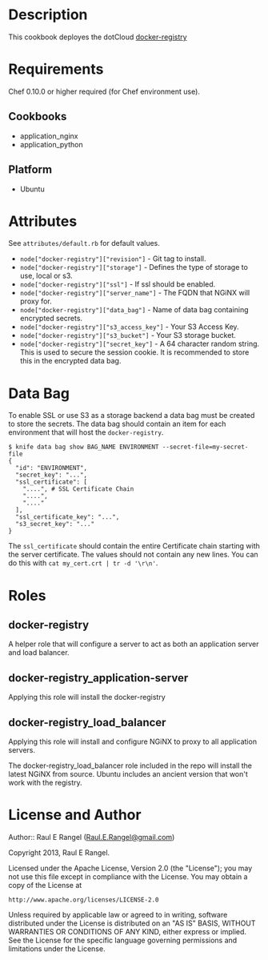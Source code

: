 Description
===========

This cookbook deployes the dotCloud [docker-registry](https://github.com/dotcloud/docker-registry)

Requirements
============

Chef 0.10.0 or higher required (for Chef environment use).

Cookbooks
---------

* application_nginx
* application_python

Platform
--------

* Ubuntu

Attributes
==========

See `attributes/default.rb` for default values.

* `node["docker-registry"]["revision"]` - Git tag to install.
* `node["docker-registry"]["storage"]` - Defines the type of storage to use, local or s3.
* `node["docker-registry"]["ssl"]` - If ssl should be enabled.
* `node["docker-registry"]["server_name"]` - The FQDN that NGiNX will proxy for.
* `node["docker-registry"]["data_bag"]` - Name of data bag containing encrypted secrets.
* `node["docker-registry"]["s3_access_key"]` - Your S3 Access Key.
* `node["docker-registry"]["s3_bucket"]` - Your S3 storage bucket.
* `node["docker-registry"]["secret_key"]` - A 64 character random string. This is used to secure the session cookie. It is recommended to store this in the encrypted data bag.

Data Bag
==========

To enable SSL or use S3 as a storage backend a data bag must be created to store the secrets. The data bag should contain an item for each environment that will host the `docker-registry`.

    $ knife data bag show BAG_NAME ENVIRONMENT --secret-file=my-secret-file
    {
      "id": "ENVIRONMENT",
      "secret_key": "...",
      "ssl_certificate": [
        "....", # SSL Certificate Chain
        "....",
        "...." 
      ],
      "ssl_certificate_key": "...",
      "s3_secret_key": "..."
    }

The `ssl_certificate` should contain the entire Certificate chain starting with the server certificate. The values should not contain any new lines. You can do this with `cat my_cert.crt | tr -d '\r\n'`.

Roles
=====

docker-registry
---------------

A helper role that will configure a server to act as both an application server and load balancer.


docker-registry_application-server
----------------------------------

Applying this role will install the docker-registry


docker-registry_load_balancer
-----------------------------

Applying this role will install and configure NGiNX to proxy to all application servers.

The docker-registry_load_balancer role included in the repo will install the latest NGiNX from source. Ubuntu includes an ancient version that won't work with the registry.


License and Author
==================

Author:: Raul E Rangel (<Raul.E.Rangel@gmail.com>)

Copyright 2013, Raul E Rangel.

Licensed under the Apache License, Version 2.0 (the "License");
you may not use this file except in compliance with the License.
You may obtain a copy of the License at

    http://www.apache.org/licenses/LICENSE-2.0

Unless required by applicable law or agreed to in writing, software
distributed under the License is distributed on an "AS IS" BASIS,
WITHOUT WARRANTIES OR CONDITIONS OF ANY KIND, either express or implied.
See the License for the specific language governing permissions and
limitations under the License.

